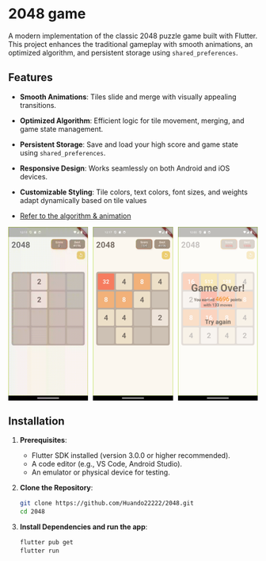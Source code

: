 # 2048 game

A modern implementation of the classic 2048 puzzle game built with Flutter. This project enhances the traditional gameplay with smooth animations, an optimized algorithm, and persistent storage using `shared_preferences`.

## Features

-   **Smooth Animations**: Tiles slide and merge with visually appealing transitions.
-   **Optimized Algorithm**: Efficient logic for tile movement, merging, and game state management.
-   **Persistent Storage**: Save and load your high score and game state using `shared_preferences`.
-   **Responsive Design**: Works seamlessly on both Android and iOS devices.
-   **Customizable Styling**: Tile colors, text colors, font sizes, and weights adapt dynamically based on tile values

-   [Refer to the algorithm & animation](https://www.youtube.com/watch?v=QEqLobOif3Y)

<div style="display: flex; justify-content: space-between;">
    <img src="assets/demo/demo_gif.gif" alt="demo app" width="32%" />
    <img src="assets/demo/Screenshot_1743657467.png" alt="demo app" width="32%" />
    <img src="assets/demo/Screenshot_1743656448.png" alt="demo app" width="32%" />
</div>

## Installation

1. **Prerequisites**:

    - Flutter SDK installed (version 3.0.0 or higher recommended).
    - A code editor (e.g., VS Code, Android Studio).
    - An emulator or physical device for testing.

2. **Clone the Repository**:

    ```bash
    git clone https://github.com/Huando22222/2048.git
    cd 2048
    ```

3. **Install Dependencies and run the app**:
    ```bash
    flutter pub get
    flutter run
    ```

